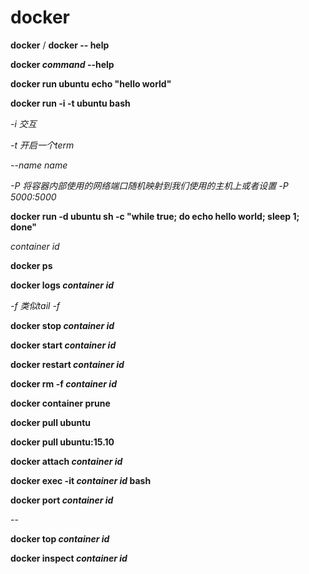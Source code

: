 # docker

<!--help-->

**docker** / **docker -- help**

**docker *command* --help**



**docker run ubuntu echo "hello world"**



**docker run -i -t ubuntu bash**

*-i 交互*

*-t 开启一个term*

*--name name*

*-P 将容器内部使用的网络端口随机映射到我们使用的主机上或者设置 -P 5000:5000*



**docker run -d ubuntu sh -c "while true; do echo hello world; sleep 1; done"**

*container id*



**docker ps**



**docker logs *container id***

*-f 类似tail -f*



**docker stop *container id***



**docker start *container id***

**docker restart *container id***



**docker rm -f *container id***



**docker container prune**



**docker pull ubuntu**

**docker pull ubuntu:15.10**



<!--进入容器-->

**docker attach *container id***

**docker exec -it *container id* bash**



**docker port *container id***

--

**docker top *container id***



<!--查看 Docker 的底层信息-->

**docker inspect *container id***


